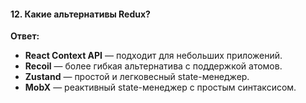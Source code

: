 #### **12. Какие альтернативы Redux?**

**Ответ:**

* **React Context API** — подходит для небольших приложений.
* **Recoil** — более гибкая альтернатива с поддержкой атомов.
* **Zustand** — простой и легковесный state-менеджер.
* **MobX** — реактивный state-менеджер с простым синтаксисом.
